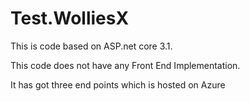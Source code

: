 # Test.WolliesX

This is code based on ASP.net core 3.1.

This code does not have any Front End Implementation.

It has got three end points which is hosted on Azure 

